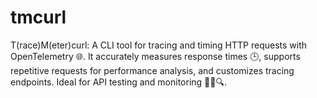 # tmcurl
T(race)M(eter)curl: A CLI tool for tracing and timing HTTP requests with OpenTelemetry 🌐. It accurately measures response times 🕒, supports repetitive requests for performance analysis, and customizes tracing endpoints. Ideal for API testing and monitoring 👨‍💻🔍.
